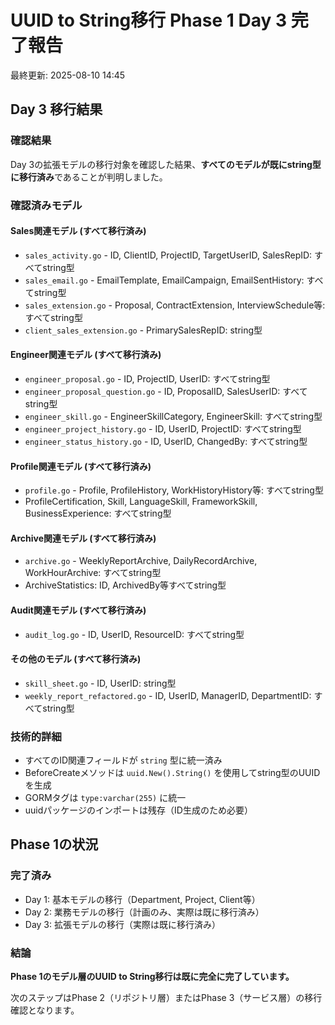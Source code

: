 # UUID to String移行 Phase 1 Day 3 完了報告

最終更新: 2025-08-10 14:45

## Day 3 移行結果

### 確認結果
Day 3の拡張モデルの移行対象を確認した結果、**すべてのモデルが既にstring型に移行済み**であることが判明しました。

### 確認済みモデル

#### Sales関連モデル (すべて移行済み)
- `sales_activity.go` - ID, ClientID, ProjectID, TargetUserID, SalesRepID: すべてstring型
- `sales_email.go` - EmailTemplate, EmailCampaign, EmailSentHistory: すべてstring型
- `sales_extension.go` - Proposal, ContractExtension, InterviewSchedule等: すべてstring型
- `client_sales_extension.go` - PrimarySalesRepID: string型

#### Engineer関連モデル (すべて移行済み)
- `engineer_proposal.go` - ID, ProjectID, UserID: すべてstring型
- `engineer_proposal_question.go` - ID, ProposalID, SalesUserID: すべてstring型
- `engineer_skill.go` - EngineerSkillCategory, EngineerSkill: すべてstring型
- `engineer_project_history.go` - ID, UserID, ProjectID: すべてstring型
- `engineer_status_history.go` - ID, UserID, ChangedBy: すべてstring型

#### Profile関連モデル (すべて移行済み)
- `profile.go` - Profile, ProfileHistory, WorkHistoryHistory等: すべてstring型
- ProfileCertification, Skill, LanguageSkill, FrameworkSkill, BusinessExperience: すべてstring型

#### Archive関連モデル (すべて移行済み)
- `archive.go` - WeeklyReportArchive, DailyRecordArchive, WorkHourArchive: すべてstring型
- ArchiveStatistics: ID, ArchivedBy等すべてstring型

#### Audit関連モデル (すべて移行済み)
- `audit_log.go` - ID, UserID, ResourceID: すべてstring型

#### その他のモデル (すべて移行済み)
- `skill_sheet.go` - ID, UserID: string型
- `weekly_report_refactored.go` - ID, UserID, ManagerID, DepartmentID: すべてstring型

### 技術的詳細
- すべてのID関連フィールドが `string` 型に統一済み
- BeforeCreateメソッドは `uuid.New().String()` を使用してstring型のUUIDを生成
- GORMタグは `type:varchar(255)` に統一
- uuidパッケージのインポートは残存（ID生成のため必要）

## Phase 1の状況

### 完了済み
- Day 1: 基本モデルの移行（Department, Project, Client等）
- Day 2: 業務モデルの移行（計画のみ、実際は既に移行済み）
- Day 3: 拡張モデルの移行（実際は既に移行済み）

### 結論
**Phase 1のモデル層のUUID to String移行は既に完全に完了しています。**

次のステップはPhase 2（リポジトリ層）またはPhase 3（サービス層）の移行確認となります。